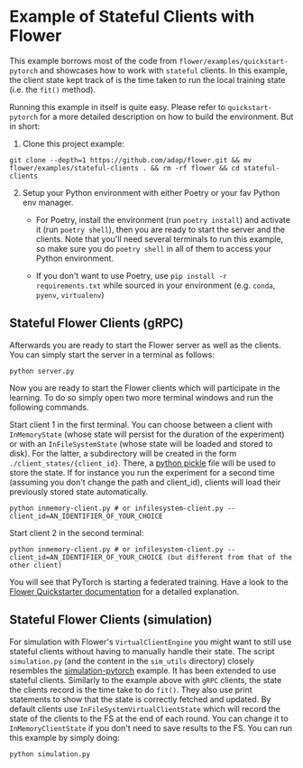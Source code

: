 # Example of Stateful Clients with Flower

This example borrows most of the code from `flower/examples/quickstart-pytorch` and showcases how to work with `stateful` clients. In this example, the client state kept track of is the time taken to run the local training state (i.e. the `fit()` method).


Running this example in itself is quite easy. Please refer to `quickstart-pytorch` for a more detailed description on how to build the environment. But in short:

1. Clone this project example:

```shell
git clone --depth=1 https://github.com/adap/flower.git && mv flower/examples/stateful-clients . && rm -rf flower && cd stateful-clients
```

2. Setup your Python environment with either Poetry or your fav Python env manager. 

    * For Poetry, install the environment (run `poetry install`) and activate it (run `poetry shell`), then you are ready to start the server and the clients. Note that you'll need several terminals to run this example, so make sure you do `poetry shell` in all of them to access your Python environment. 

    * If you don't want to use Poetry, use `pip install -r requirements.txt` while sourced in your environment (e.g. `conda`, `pyenv`, `virtualenv`)


## Stateful Flower Clients (gRPC)

Afterwards you are ready to start the Flower server as well as the clients. You can simply start the server in a terminal as follows:

```shell
python server.py
```

Now you are ready to start the Flower clients which will participate in the learning. To do so simply open two more terminal windows and run the following commands.

Start client 1 in the first terminal. You can choose between a client with `InMemoryState` (whose state will persist for the duration of the experiment) or with an `InFileSystemState` (whose state will be loaded and stored to disk). For the latter, a subdirectory will be created in the form `./client_states/{client_id}`. There, a [python pickle](https://www.digitalocean.com/community/tutorials/python-pickle-example) file will be used to store the state. If for instance you run the experiment for a second time (assuming you don't change the path and client_id), clients will load their previously stored state automatically.  

```shell
python inmemory-client.py # or infilesystem-client.py --client_id=AN_IDENTIFIER_OF_YOUR_CHOICE
```

Start client 2 in the second terminal:

```shell
python inmemory-client.py # or infilesystem-client.py --client_id=AN_IDENTIFIER_OF_YOUR_CHOICE (but different from that of the other client)
```

You will see that PyTorch is starting a federated training. Have a look to the [Flower Quickstarter documentation](https://flower.dev/docs/quickstart-pytorch.html) for a detailed explanation.


## Stateful Flower Clients (simulation)

For simulation with Flower's `VirtualClientEngine` you might want to still use stateful clients without having to manually handle their state. The script `simulation.py` (and the content in the `sim_utils` directory) closely resembles the [simulation-pytorch]() example. It has been extended to use stateful clients. Similarly to the example above with `gRPC` clients, the state the clients record is the time take to do `fit()`. They also use print statements to show that the state is correctly fetched and updated. By default clients use `InFileSystemVirtualClientState` which will record the state of the clients to the FS at the end of each round. You can change it to `InMemoryClientState` if you don't need to save results to the FS. You can run this example by simply doing:

```bash
python simulation.py
```

